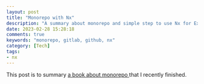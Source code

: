 ```yaml
---
layout: post
title: "Monorepo with Nx"
description: "A summary about monorepo and simple step to use Nx for Express"
date: 2023-02-28 15:28:18
comments: true
keywords: "monorepo, gitlab, github, nx"
category: [Tech]
tags:
- nx
---
```


This post is to summary <a href="https://f.hubspotusercontent20.net/hubfs/2757427/effective-react-with-nx-2022.pdf" target="_top"> a book about monorepo </a> that I recently finished.